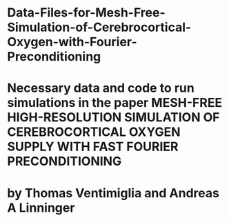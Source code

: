 # Data-Files-for-Mesh-Free-Simulation-of-Cerebrocortical-Oxygen-with-Fourier-Preconditioning
# Necessary data and code to run simulations in the paper MESH-FREE HIGH-RESOLUTION SIMULATION OF CEREBROCORTICAL OXYGEN SUPPLY WITH FAST FOURIER PRECONDITIONING
# by Thomas Ventimiglia and Andreas A Linninger
